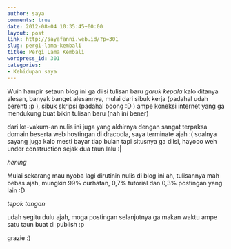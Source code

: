 ```yaml
---
author: saya
comments: true
date: 2012-08-04 10:35:45+00:00
layout: post
link: http://sayafanni.web.id/?p=301
slug: pergi-lama-kembali
title: Pergi Lama Kembali
wordpress_id: 301
categories:
- Kehidupan saya
---
```


Wuih hampir setaun blog ini ga diisi tulisan baru *garuk kepala*
kalo ditanya alesan, banyak banget alesannya, mulai dari sibuk kerja (padahal udah berenti :p ), sibuk skripsi (padahal boong :D ) ampe koneksi internet yang ga mendukung buat bikin tulisan baru (nah ini bener) 

dari ke-vakum-an nulis ini juga yang akhirnya dengan sangat terpaksa domain beserta web hostingan di dracoola, saya terminate ajah :(
soalnya sayang juga kalo mesti bayar tiap bulan tapi situsnya ga diisi, hayooo weh under construction sejak dua taun lalu :|

*hening*

Mulai sekarang mau nyoba lagi dirutinin nulis di blog ini ah, tulisannya mah bebas ajah, mungkin 99% curhatan, 0,7% tutorial dan 0,3% postingan yang lain :D

*tepok tangan*

udah segitu dulu ajah, moga postingan selanjutnya ga makan waktu ampe satu taun buat di publish :p

grazie :)

